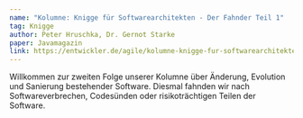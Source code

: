 ```yaml
---
name: "Kolumne: Knigge für Softwarearchitekten - Der Fahnder Teil 1"
tag: Knigge
author: Peter Hruschka, Dr. Gernot Starke
paper: Javamagazin
link: https://entwickler.de/agile/kolumne-knigge-fur-softwarearchitekten-009
---
```

Willkommen zur zweiten Folge unserer Kolumne über Änderung, Evolution und Sanierung bestehender Software. 
Diesmal fahnden wir nach Softwareverbrechen, Codesünden oder risikoträchtigen Teilen der Software.



